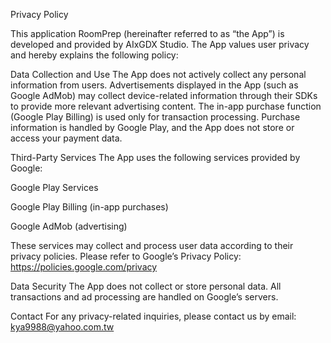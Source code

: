 Privacy Policy

This application RoomPrep (hereinafter referred to as “the App”) is developed and provided by AIxGDX Studio. The App values user privacy and hereby explains the following policy:

Data Collection and Use
The App does not actively collect any personal information from users.
Advertisements displayed in the App (such as Google AdMob) may collect device-related information through their SDKs to provide more relevant advertising content.
The in-app purchase function (Google Play Billing) is used only for transaction processing. Purchase information is handled by Google Play, and the App does not store or access your payment data.

Third-Party Services
The App uses the following services provided by Google:

Google Play Services

Google Play Billing (in-app purchases)

Google AdMob (advertising)

These services may collect and process user data according to their privacy policies. Please refer to Google’s Privacy Policy: https://policies.google.com/privacy

Data Security
The App does not collect or store personal data. All transactions and ad processing are handled on Google’s servers.

Contact
For any privacy-related inquiries, please contact us by email: kya9988@yahoo.com.tw
